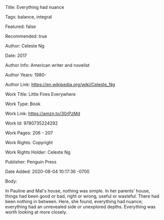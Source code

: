 Title:  Everything had nuance

Tags:   balance, integral

Featured: false

Recommended: true

Author: Celeste Ng

Date:   2017

Author Info: American writer and novelist

Author Years: 1980-

Author Link: https://en.wikipedia.org/wiki/Celeste_Ng

Work Title: Little Fires Everywhere

Work Type: Book

Work Link: https://amzn.to/30rPzMd

Work Id: 9780735224292

Work Pages: 206 - 207

Work Rights: Copyright

Work Rights Holder: Celeste Ng

Publisher: Penguin Press

Date Added: 2020-08-04 10:17:36 -0700

Body: 

In Pauline and Mal's house, nothing was simple. In her parents' house, things had been good or bad, right or wrong, useful or wasteful. There had been nothing in between. Here, she found, everything had nuance; everything had an unrevealed side or unexplored depths. Everything was worth looking at more closely. 

